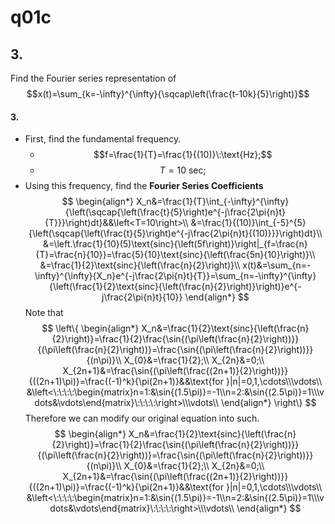 # q01c

## 3.
Find the Fourier series representation of $$x(t)=\sum_{k=-\infty}^{\infty}{\sqcap\left(\frac{t-10k}{5}\right)}$$

#### 3.
 - First, find the fundamental frequency.
    - $$f=\frac{1}{T}=\frac{1}{(10)}\:\text{Hz};$$
    - $$T=10\:\text{sec};$$
 - Using this frequency, find the **Fourier Series Coefficients**
$$
    \begin{align*}
    X_n&=\frac{1}{T}\int_{-\infty}^{\infty}{\left(\sqcap{\left(\frac{t}{5}\right)e^{-j\frac{2\pi{n}t}{T}}}\right)dt}&&\left<T=10\right>\\
    &=\frac{1}{(10)}\int_{-5}^{5}{\left(\sqcap{\left(\frac{t}{5}\right)e^{-j\frac{2\pi{n}t}{(10)}}}\right)dt}\\
    &=\left.\frac{1}{10}(5)\text{sinc}{\left(5f\right)}\right|_{f=\frac{n}{T}=\frac{n}{10}}=\frac{5}{10}\text{sinc}{\left(\frac{5n}{10}\right)}\\
    &=\frac{1}{2}\text{sinc}{\left(\frac{n}{2}\right)}\\
    x(t)&=\sum_{n=-\infty}^{\infty}{X_n}e^{-j\frac{2\pi{n}t}{T}}=\sum_{n=-\infty}^{\infty}{\left(\frac{1}{2}\text{sinc}{\left(\frac{n}{2}\right)}\right)}e^{-j\frac{2\pi{n}t}{10}}
    \end{align*}
$$
Note that
$$
    \left\{
    \begin{align*}
    X_n&=\frac{1}{2}\text{sinc}{\left(\frac{n}{2}\right)}=\frac{1}{2}\frac{\sin{(\pi\left(\frac{n}{2}\right))}}{(\pi\left(\frac{n}{2}\right))}=\frac{\sin{(\pi\left(\frac{n}{2}\right))}}{(n\pi)}\\
    X_{0}&=\frac{1}{2};\\
    X_{2n}&=0;\\
    X_{2n+1}&=\frac{\sin{(\pi\left(\frac{(2n+1)}{2}\right))}}{((2n+1)\pi)}=\frac{(-1)^k}{\pi(2n+1)}&&\text{for }|n|=0,1,\cdots\\\vdots\\
    &\left<\:\:\:\:\begin{matrix}n=1:&\sin{(1.5\pi)}=-1\\n=2:&\sin{(2.5\pi)}=1\\\vdots&\vdots\end{matrix}\:\:\:\:\right>\\\vdots\\
    \end{align*}
    \right\}
$$
Therefore we can modify our original equation into such.
$$
    \begin{align*}
    X_n&=\frac{1}{2}\text{sinc}{\left(\frac{n}{2}\right)}=\frac{1}{2}\frac{\sin{(\pi\left(\frac{n}{2}\right))}}{(\pi\left(\frac{n}{2}\right))}=\frac{\sin{(\pi\left(\frac{n}{2}\right))}}{(n\pi)}\\
    X_{0}&=\frac{1}{2};\\
    X_{2n}&=0;\\
    X_{2n+1}&=\frac{\sin{(\pi\left(\frac{(2n+1)}{2}\right))}}{((2n+1)\pi)}=\frac{(-1)^k}{\pi(2n+1)}&&\text{for }|n|=0,1,\cdots\\\vdots\\
    &\left<\:\:\:\:\begin{matrix}n=1:&\sin{(1.5\pi)}=-1\\n=2:&\sin{(2.5\pi)}=1\\\vdots&\vdots\end{matrix}\:\:\:\:\right>\\\vdots\\
    \end{align*}
$$